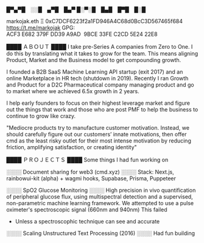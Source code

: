 

█▀▄▀█ ░░█ ▄▀█ █▄▀
█░▀░█ █▄█ █▀█ █░█

markojak.eth Ξ 0xC7DCF6223f2a1FD946A4C68d0BcC3D567465f684
https://t.me/markojak
GPG: ACF3 E682 379F DD39 A9AD  9BCE 33FE C2CD 5E24 22E8

████ ＡＢＯＵＴ ████
I take pre-Series A companies from Zero to One. I do this by translating what it takes to grow for the team. This means aligning Product, Market and the Business model to get compounding growth. 

I founded a B2B SaaS Machine Learning API startup (exit 2017) and an online Marketplace in HR tech (shutdown in 2019). Recently I ran Growth and Product for a D2C Pharmaceutical company managing product and go to market where we achieved 6.5x growth in 2 years. 

I help early founders to focus on their highest leverage market and figure out the things that work and those who are post PMF to help the business to continue to grow like crazy. 

"Mediocre products try to manufacture customer motivation. Instead, we should carefully figure out our customers’ innate motivations, then offer cmd as the least risky outlet for their most intense motivation by reducing friction, amplifying satisfaction, or creating identity"

████ ＰＲＯＪＥＣＴＳ ████
Some things I had fun working on

░░░░ Document sharing for web3 (cmd.xyz) ░░░░
Stack: Next.js, rainbowui-kit (alpha) + wagmi hooks, Supabase, Prisma, Puppeteer

░░░░ SpO2 Glucose Monitoring ░░░░
High precision in vivo quantification of peripheral glucose flux, using multispectral detection and a supervised, non-parametric machine learning framework. We attempted to use a pulse oximeter's spectroscopic signal (660nm and 940nm)
This failed 

- Unless a spectroscophic technique can see and accurate 

░░░░ Scaling Unstructured Text Processing (2016) ░░░░
Had fun building

